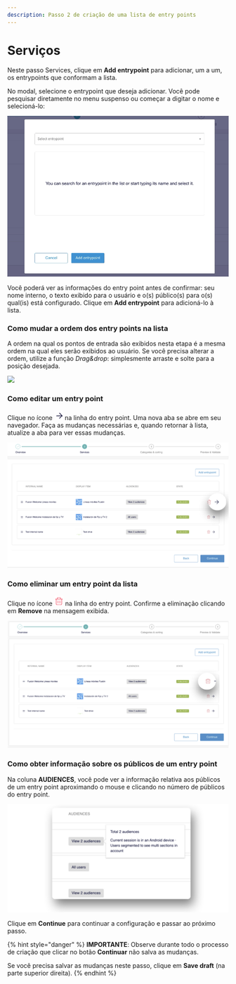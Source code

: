 ```yaml
---
description: Passo 2 de criação de uma lista de entry points
---
```


# Serviços

Neste passo Services, clique em **Add entrypoint** para adicionar, um a um, os entrypoints que conformam a lista.

No modal, selecione o entrypoint que deseja adicionar. Você pode pesquisar diretamente no menu suspenso ou começar a digitar o nome e selecioná-lo:

![](../.gitbook/assets/add_entrypoint.gif)

Você poderá ver as informações do entry point antes de confirmar: seu nome interno, o texto exibido para o usuário e o(s) público(s) para o(s) qual(is) está configurado. Clique em **Add entrypoint** para adicioná-lo à lista.

### Como mudar a ordem dos entry points na lista

A ordem na qual os pontos de entrada são exibidos nesta etapa é a mesma ordem na qual eles serão exibidos ao usuário. Se você precisa alterar a ordem, utilize a função <em>Drag&amp;drop</em>: simplesmente arraste e solte para a posição desejada.

![](../.gitbook/assets/Drag&Drop.gif)

### Como editar um entry point

Clique no ícone ![](../.gitbook/assets/Icono_flecha.png) na linha do entry point. Uma nova aba se abre em seu navegador. Faça as mudanças necessárias e, quando retornar à lista, atualize a aba para ver essas mudanças.

![](../.gitbook/assets/detalle_flecha.png)

### Como eliminar um entry point da lista

Clique no ícone ![](../.gitbook/assets/icono_borrar_entrypoint.png) na linha do entry point. Confirme a eliminação clicando em **Remove** na mensagem exibida.

![](../.gitbook/assets/detalle_borrar.png)

### Como obter informação sobre os públicos de um entry point

Na coluna **AUDIENCES**, você pode ver a informação relativa aos públicos de um entry point aproximando o mouse e clicando no número de públicos do entry point.

![](../.gitbook/assets/detalle_audiencias.png)

Clique em **Continue** para continuar a configuração e passar ao próximo passo.

{% hint style="danger" %} **IMPORTANTE**: Observe durante todo o processo de criação que clicar no botão **Continuar** não salva as mudanças.

Se você precisa salvar as mudanças neste passo, clique em **Save draft** (na parte superior direita). {% endhint %}
